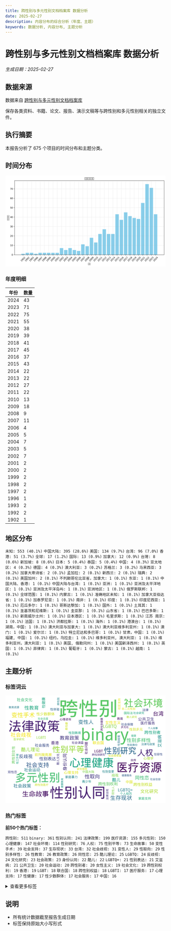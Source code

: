 ```yaml
---
title: 跨性别与多元性别文档档案库 数据分析
date: 2025-02-27
description: 内容分布的综合分析（年度、主题）
keywords: 数据分析, 内容分布, 主题分析
---
```


# 跨性别与多元性别文档档案库 数据分析
*生成日期：2025-02-27*

## 数据来源
数据来自 [跨性别与多元性别文档档案库](https://digital.transchinese.org/)

保存各类资料、书籍、论文、报告、演示文稿等与跨性别和多元性别相关的独立文件。

## 执行摘要
本报告分析了 675 个项目的时间分布和主题分类。

## 时间分布

![年度分布](跨性别与多元性别文档档案库_analysis_year_distribution.png)

### 年度明细

| 年份 | 数量 |
|------|-------|
| 2024 | 43 |
| 2023 | 71 |
| 2022 | 75 |
| 2021 | 55 |
| 2020 | 38 |
| 2019 | 39 |
| 2018 | 41 |
| 2017 | 45 |
| 2016 | 37 |
| 2015 | 43 |
| 2014 | 22 |
| 2013 | 22 |
| 2012 | 27 |
| 2011 | 22 |
| 2010 | 13 |
| 2009 | 18 |
| 2008 | 9 |
| 2007 | 11 |
| 2006 | 4 |
| 2005 | 5 |
| 2004 | 7 |
| 2003 | 5 |
| 2002 | 7 |
| 2001 | 2 |
| 2000 | 2 |
| 1999 | 2 |
| 1998 | 2 |
| 1997 | 2 |
| 1996 | 1 |
| 1993 | 2 |
| 1992 | 2 |
| 1902 | 1 |

## 地区分布

  `未知: 553 (40.1%)`  `中国大陆: 395 (28.6%)`  `美国: 134 (9.7%)`  `台湾: 96 (7.0%)`  `香港: 51 (3.7%)`  `全球: 17 (1.2%)`  `国际: 13 (0.9%)`  `加拿大: 12 (0.9%)`  `台灣: 8 (0.6%)`  `新加坡: 8 (0.6%)`  `日本: 5 (0.4%)`  `泰国: 5 (0.4%)`  `中国: 4 (0.3%)`  `亚太地区: 4 (0.3%)`  `德国: 4 (0.3%)`  `澳大利亚: 3 (0.2%)`  `苏格兰: 3 (0.2%)`  `马来西亚: 3 (0.2%)`  `加拿大卑诗省: 2 (0.1%)`  `孟加拉: 2 (0.1%)`  `新西兰: 2 (0.1%)`  `瑞典: 2 (0.1%)`  `美国加州: 2 (0.1%)`  `不列颠哥伦比亚省，加拿大: 1 (0.1%)`  `东亚: 1 (0.1%)`  `中国大陆、香港: 1 (0.1%)`  `中国大陆与台湾: 1 (0.1%)`  `亚洲: 1 (0.1%)`  `亚洲及太平洋地区: 1 (0.1%)`  `亚洲及太平洋岛屿: 1 (0.1%)`  `亚洲地区: 1 (0.1%)`  `俄罗斯联邦: 1 (0.1%)`  `全球范围: 1 (0.1%)`  `内蒙古: 1 (0.1%)`  `准确地区未知: 1 (0.1%)`  `加拿大亚伯达省: 1 (0.1%)`  `加泰罗尼亚: 1 (0.1%)`  `南非: 1 (0.1%)`  `印度: 1 (0.1%)`  `印度尼西亚: 1 (0.1%)`  `厄瓜多尔: 1 (0.1%)`  `哥斯达黎加: 1 (0.1%)`  `国外: 1 (0.1%)`  `土耳其: 1 (0.1%)`  `圣基茨和尼维斯: 1 (0.1%)`  `圭亚那: 1 (0.1%)`  `山东省: 1 (0.1%)`  `巴巴多斯: 1 (0.1%)`  `新南威尔士州: 1 (0.1%)`  `日本港区: 1 (0.1%)`  `毛里求斯: 1 (0.1%)`  `江苏 南京: 1 (0.1%)`  `法国: 1 (0.1%)`  `洪都拉斯: 1 (0.1%)`  `海外: 1 (0.1%)`  `港澳台: 1 (0.1%)`  `湖南，中国: 1 (0.1%)`  `澳大利亚与加拿大: 1 (0.1%)`  `澳大利亚维多利亚州: 1 (0.1%)`  `澳门: 1 (0.1%)`  `爱尔兰: 1 (0.1%)`  `特立尼达和多巴哥: 1 (0.1%)`  `甘肃，中国: 1 (0.1%)`  `福建, 中国: 1 (0.1%)`  `纽约，乌拉圭: 1 (0.1%)`  `维多利亚州, 澳大利亚: 1 (0.1%)`  `维多利亚州，澳大利亚: 1 (0.1%)`  `美国, 俄勒冈州: 1 (0.1%)`  `美国新泽西州: 1 (0.1%)`  `英国: 1 (0.1%)`  `菲律宾: 1 (0.1%)`  `葡萄牙: 1 (0.1%)`  `蒙古: 1 (0.1%)`  `越南: 1 (0.1%)`

## 主题分析

### 标签词云
![标签词云](跨性别与多元性别文档档案库_analysis_wordcloud.png)

### 热门标签

**前50个热门标签：**

  `跨性别: 511`  `binary: 361`  `性别认同: 241`  `法律政策: 199`  `医疗资源: 155`  `多元性别: 150`  `心理健康: 147`  `社会环境: 114`  `性别研究: 76`  `人权: 75`  `性别平等: 73`  `生命故事: 50`  `变性手术: 39`  `社会支持: 37`  `生存现状: 33`  `台湾: 32`  `社会歧视: 31`  `变性人: 29`  `性取向: 29`  `性别多样性: 26`  `性教育: 26`  `教育政策: 26`  `同性恋: 25`  `酷儿理论: 25`  `LGBTQ: 24`  `反歧视: 24`  `文化研究: 23`  `社会政策: 23`  `身份认同: 22`  `酷儿: 22`  `LGBTQ+: 21`  `性别表达: 21`  `艾滋病: 21`  `公共卫生: 20`  `社会运动: 20`  `跨性别者: 20`  `女性主义: 19`  `社会文化: 19`  `跨性别权利: 19`  `香港: 19`  `LGBT: 18`  `联合国: 18`  `跨性别权益: 18`  `LGBTI: 17`  `医疗服务: 17`  `心理支持: 17`  `性健康: 17`  `性少数群体: 17`  `社会服务: 17`  `中国: 16`

<details markdown>
<summary>查看更多标签</summary>

 `歧视: 16` `跨性别女性: 16` `前列腺高潮: 15` `心理学: 15` `性别多元: 15` `双性恋: 13` `家庭支持: 13` `家庭暴力: 13` `性体验: 13` `性别教育: 13` `法律: 13` `社会问题: 13` `青少年: 13` `个人经历: 12` `中国大陆: 12` `国际法: 12` `性别变更: 12` `教育: 12` `社会保障: 12` `社会调查: 12` `包容性: 11` `双性人: 11` `心理咨询: 11` `社区支持: 11` `酷儿文化: 11` `医学研究: 10` `性别歧视: 10` `易性癖: 10` `法律与政策: 10` `法律法规: 10` `社会研究: 10` `自传: 10` `跨性别医疗: 10` `非二元性别: 10` `多元化: 9` `性别身份: 9` `性工作者: 9` `教育资源: 9` `研究报告: 9` `社会包容: 9` `社会态度: 9` `社会接受度: 9` `跨性別: 9` `跨性别健康: 9` `跨性别研究: 9` `酷儿研究: 9` `个人故事: 8` `健康: 8` `健康教育: 8` `健康服务: 8` `医学: 8` `医学伦理: 8` `变性经历: 8` `女同性恋: 8` `女性化: 8` `性倾向: 8` `性别暴力: 8` `性别理论: 8` `性别认同障碍: 8` `性别重置手术: 8` `文学分析: 8` `法律保护: 8` `激素治疗: 8` `社会变革: 8` `社会学: 8` `社会接受: 8` `社会接纳: 8` `过渡经历: 8` `公共健康: 7` `变性: 7` `员工权益: 7` `婚姻法: 7` `性别不一致: 7` `性别平等教育: 7` `性别政治: 7` `性别焦虑: 7` `性别确认: 7` `扭转治疗: 7` `数据统计: 7` `精神健康: 7` `调查报告: 7` `跨性别支持: 7` `COVID-19: 6` `HIV: 6` `LGBTQIA+: 6` `人文社科: 6` `医疗保险: 6` `医疗政策: 6` `心理治疗: 6` `性别角色: 6` `性少数: 6` `抑郁: 6` `政策建议: 6` `文学作品: 6` `易性症: 6` `法律权益: 6` `生活故事: 6` `生活经历: 6` `社会偏见: 6` `社会性别: 6` `社会正义: 6` `社会责任: 6` `统计报告: 6` `联合国报告: 6` `临床研究: 5` `人权保护: 5` `伪娘: 5` `健康资源: 5` `医疗经历: 5` `变身小说: 5` `台湾文学: 5` `国际合作: 5` `基督教: 5` `多元文化: 5` `大学生: 5` `女权主义: 5` `妇女权利: 5` `学生权利: 5` `家庭关系: 5` `工作环境: 5` `性別認同: 5` `性别少数: 5` `性别平权: 5` `性别转换: 5` `性别过渡: 5` `性别酷儿: 5` `性别重塑: 5` `性工作: 5` `性骚扰: 5` `整形外科: 5` `文学创作: 5` `新加坡: 5` `暴力: 5` `权利: 5` `男性健康: 5` `真实记录: 5` `社会挑战: 5` `社会现状: 5` `社会现象: 5` `精神卫生: 5` `精神障碍: 5` `经验分享: 5` `统计数据: 5` `自我认同: 5` `艺术创作: 5` `荷尔蒙治疗: 5` `HRT: 4` `LGBTIQ+: 4` `LGBTQI: 4` `亚太地区: 4` `人权保障: 4` `健康政策: 4` `儿童权利: 4` `全球健康: 4` `医学指南: 4` `医学文献: 4` `医疗指南: 4` `医疗支持: 4` `医疗照护: 4` `医疗规范: 4` `变性者: 4` `同志: 4` `同志运动: 4` `同性婚姻: 4` `国际人权法: 4` `多样性: 4` `女性健康: 4` `媒体报道: 4` `性传播疾病: 4` `性别刻板印象: 4` `性别友善: 4` `性别少数群体: 4` `性别意识: 4` `性别政策: 4` `性别文化: 4` `性别肯定护理: 4` `性别议题: 4` `性行为: 4` `投诉程序: 4` `报告: 4` `教育环境: 4` `文化活动: 4` `文化现象: 4` `文学艺术: 4` `新冠疫情: 4` `朱迪斯·巴特勒: 4` `校园环境: 4` `法律权利: 4` `法律研究: 4` `法律问题: 4` `泰国: 4` `激素替代疗法: 4` `生殖健康: 4` `电影分析: 4` `社会变迁: 4` `社会工作: 4` `社会环境记录: 4` `社会科学: 4` `社会认同: 4` `社会认知: 4` `社会适应: 4` `社区服务: 4` `社区管理: 4` `社区讨论: 4` `社群讨论: 4` `移民权利: 4` `美国: 4` `自杀预防: 4` `酷儿神学: 4` `酷儿艺术: 4` `青少年教育: 4` `非歧视: 4` `DSM-5: 3` `LGBTQIA: 3` `LGBT权利: 3` `MTF: 3` `上海: 3` `中国文化: 3` `中国法律: 3` `临床应用: 3` `举报机制: 3` `亚文化: 3` `人权教育: 3` `住房歧视: 3` `健康权益: 3` `健康照护: 3` `健康调查: 3` `儿童心理: 3` `儿童青少年: 3` `公安部: 3` `公平性: 3` `出柜指南: 3` `劳动法: 3` `包容性教育: 3` `医学教育: 3` `医学案例: 3` `医学资源: 3` `医疗: 3` `医疗安全: 3` `医疗干预: 3` `医疗指导: 3` `医疗援助: 3` `医疗研究: 3` `医疗管理: 3` `历史: 3` `双灵: 3` `反歧视政策: 3` `可持续发展目标: 3` `后殖民主义: 3` `国际人权: 3` `外科治疗: 3` `多元性別: 3` `多样性与包容性: 3` `女同志: 3` `婚姻权利: 3` `学术研究: 3` `学生权益: 3` `家庭接纳: 3` `家庭教育: 3` `少数群体权利: 3` `就业歧视: 3` `庇护所: 3` `心理护理: 3` `心理评估: 3` `性别: 3` `性别不安: 3` `性别多元化: 3` `性别差异: 3` `性别承认: 3` `性别流动: 3` `性别流动性: 3` `性别烦躁: 3` `性别确认手术: 3` `性别重置: 3` `性别重置技术: 3` `性激素: 3` `户籍管理: 3` `支持服务: 3` `政府政策: 3` `文化: 3` `文化批评: 3` `文化认同: 3` `文学批评: 3` `文学研究: 3` `文学评论: 3` `无歧视政策: 3` `暴力事件: 3` `未成年人: 3` `校园安全: 3` `校园欺凌: 3` `案例分析: 3` `民权法: 3` `法律咨询: 3` `法律指导: 3` `法律改革: 3` `法律框架: 3` `法律案例: 3` `法律程序: 3` `流行病学: 3` `湖南省: 3` `焦虑: 3` `爱滋病: 3` `生存状况: 3` `生活经验: 3` `生物学: 3` `电影: 3` `男同性恋: 3` `疫苗接种: 3` `研究: 3` `社会公正: 3` `社会关注: 3` `社会压力: 3` `社会新闻: 3` `社会观察: 3` `社区参与: 3` `社区资源: 3` `社群支持: 3` `纪录片: 3` `纽约州: 3` `纽约市: 3` `网络文学: 3` `职场歧视: 3` `自杀意念: 3` `艺术展览: 3` `艾滋病毒: 3` `艾滋病防治: 3` `药物安全: 3` `药物说明书: 3` `跨性别者支持: 3` `跨文化研究: 3` `身体探索: 3` `身体自主权: 3` `阴道再造: 3` `隐私保护: 3` `青少年健康: 3` `青少年发展: 3` `骚扰: 3` `COVID-19影响: 2` `DSD: 2` `LGBTIQA+: 2` `LGBTQ+支持: 2` `LGBTQ2S+: 2` `LGBTQI+: 2` `LGBTQ权利: 2` `LGBT群体: 2` `Limelight社区: 2` `SOGI教育: 2` `世界卫生组织: 2` `东南亚: 2` `两性畸形: 2` `个人成长: 2` `个人权利: 2` `个人经验: 2` `中华女子学院: 2` `中国历史: 2` `中国电影: 2` `临床实践: 2` `互助小组: 2` `亚洲: 2` `京剧: 2` `亲密伴侣暴力: 2` `人妖: 2` `人工智能: 2` `人文学科: 2` `人权机制: 2` `人格障碍: 2` `企业政策: 2` `企业行为准则: 2` `伦理学: 2` `体育教育: 2` `俄勒冈州: 2` `假两性畸形: 2` `假药: 2` `偏见: 2` `健康不平等: 2` `健康公平: 2` `健康平等: 2` `健康支持: 2` `健康权: 2` `健康权利: 2` `儒家思想: 2` `儿童教育: 2` `全球卫生: 2` `公众调查: 2` `公共服务: 2` `公平住房法: 2` `公民权利: 2` `公益: 2` `公证: 2` `军队: 2` `创伤: 2` `刻板印象: 2` `前列腺癌: 2` `加州: 2` `北京同志中心: 2` `医学共识: 2` `医学指导: 2` `医学标准: 2` `医疗伦理: 2` `医疗保障: 2` `医疗改革: 2` `医疗经验: 2` `千年发展目标: 2` `卫生政策: 2` `卫生服务: 2` `卫生设施: 2` `卫生部: 2` `危机干预: 2` `危险行为: 2` `历史研究: 2` `历史记录: 2` `厦门大学: 2` `去病理化: 2` `去精神病化: 2` `反暴力: 2` `反歧视法: 2` `反骚扰: 2` `受教育权: 2` `变态心理: 2` `变性学生: 2` `口述历史: 2` `可持续发展: 2` `台灣: 2` `吉利德科学: 2` `同工同酬: 2` `同志政治: 2` `同志文化: 2` `同性恋研究: 2` `后现代主义: 2` `后结构主义: 2` `咨询文件: 2` `咨询服务: 2` `嗓音训练: 2` `国家卫生健康委员会: 2` `国际人权条约: 2` `国际公约: 2` `国际特赦组织: 2` `国际组织: 2` `声音训练: 2` `多学科合作: 2` `天津市: 2` `姓名变更: 2` `威尼斯双年展: 2` `婚姻法律: 2` `孟加拉: 2` `学校支持: 2` `学校环境: 2` `学生手册: 2` `學術論文: 2` `安全指南: 2` `宗教与性别: 2` `实证研究: 2` `家庭: 2` `家暴: 2` `家长支持: 2` `少数族裔: 2` `平权: 2` `平等: 2` `平等与不歧视: 2` `平等就业: 2` `平等待遇: 2` `平等机会: 2` `年报: 2` `心理健康资源: 2` `心理服务: 2` `心理研究: 2` `心理调查: 2` `心理转变: 2` `心理适应: 2` `心理障碍: 2` `志愿者: 2` `性与生殖健康: 2` `性侵害: 2` `性侵犯: 2` `性別主流化: 2` `性別平等: 2` `性别争议: 2` `性别伦理: 2` `性别偏见: 2` `性别健康: 2` `性别包容: 2` `性别发育异常: 2` `性别多样化: 2` `性别权益: 2` `性别正义: 2` `性别登记: 2` `性别表演: 2` `性别表现: 2` `性别观念: 2` `性别解放运动: 2` `性别认定: 2` `性别选择权: 2` `性小众: 2` `性少数人群: 2` `性工作者权益: 2` `性心理障碍: 2` `性文化: 2` `性权利: 2` `性生活: 2` `性知识: 2` `性经验分享: 2` `性身份障碍: 2` `性／别研究: 2` `患者故事: 2` `患者满意度: 2` `情绪管理: 2` `成瘾: 2` `成长经历: 2` `戒网瘾学校: 2` `户口登记: 2` `手术规范: 2` `批判理论: 2` `抑郁症: 2` `拉拉: 2` `指南: 2` `政治影响: 2` `政策: 2` `政策报告: 2` `政策文件: 2` `政策法规: 2` `政策通知: 2` `教育手册: 2` `教育权: 2` `教育管理: 2` `数字文化: 2` `文化传播: 2` `文化反思: 2` `文化多样性: 2` `文化影响: 2` `文化政治: 2` `文化表达: 2` `新闻报道: 2` `普遍定期审议: 2` `暴力与歧视: 2` `更年期: 2` `权利保障: 2` `校园文化: 2` `校园歧视: 2` `校园霸凌: 2` `残疾人权利: 2` `民主化进程: 2` `求助热线: 2` `法学研究: 2` `法律与社会环境: 2` `法律与道德: 2` `法律分析: 2` `法律变革: 2` `法律承认: 2` `法律援助: 2` `法律规范: 2` `波特兰公立学校: 2` `游戏行业: 2` `激素替代治疗: 2` `爱情故事: 2` `父母手册: 2` `父母指南: 2` `猴痘: 2` `环境保护: 2` `现身过程: 2` `生命经历: 2` `生存故事: 2` `生活体验: 2` `生活指导: 2` `生活方式: 2` `电影放映: 2` `电影研究: 2` `电影节: 2` `电视剧: 2` `男扮女装: 2` `男男性行为者: 2` `男跨女: 2` `疾病分类: 2` `病例报告: 2` `睾酮: 2` `研究论文: 2` `研究资料: 2` `社交行为: 2` `社会争议: 2` `社会倡导: 2` `社会公平: 2` `社会包容性: 2` `社会困境: 2` `社会平等: 2` `社会政治: 2` `社会权益: 2` `社会污名: 2` `社会福利: 2` `社会科学研究: 2` `社会组织: 2` `社会角色: 2` `社会议题: 2` `社会评论: 2` `社群服务: 2` `社群治理: 2` `种族平等: 2` `科学创新: 2` `科技与社会: 2` `符号学: 2` `管理规范: 2` `精神疾病: 2` `纪大伟: 2` `经济困难: 2` `绝经: 2` `绝经症状: 2` `统计分析: 2` `网络暴力: 2` `网络销售: 2` `老年人: 2` `老年人健康: 2` `职业发展: 2` `职场包容性: 2` `职场文化: 2` `腐女: 2` `腹腔镜手术: 2` `自助手册: 2` `自我探索: 2` `自我效能感: 2` `艺术: 2` `艺术史: 2` `艺术研究: 2` `艺术评论: 2` `艾滋病大会: 2` `苏格兰: 2` `药品监管: 2` `荷尔蒙替代疗法: 2` `视觉文化: 2` `许通元: 2` `证据收集: 2` `诈骗: 2` `诊疗指南: 2` `语言学: 2` `调查研究: 2` `质性研究: 2` `跨学科研究: 2` `跨性别儿童: 2` `跨性别患者: 2` `跨性别护理: 2` `跨性别政策: 2` `跨性别教育: 2` `跨性别群体: 2` `跨性别者权利: 2` `跨性别者权益: 2` `跨性别者经历: 2` `身体表现: 2` `边缘化群体: 2` `酷儿文学: 2` `重性精神疾病: 2` `问卷调查: 2` `间性人: 2` `防治策略: 2` `阴道再造术: 2` `雌二醇: 2` `雌激素: 2` `青少年心理: 2` `青少年支持: 2` `非政府组织: 2` `非自杀倾向自残行为: 2` `韧性: 2` `领导力: 2` `香港教育: 2` `高雄市: 2` `#MeToo运动: 1` `2018-2019学年: 1` `2SLGBTQ+: 1` `AA制: 1` `AG: 1` `Autogynephilia: 1` `BC肌: 1` `BIPOC: 1` `BL文化: 1` `BL漫画: 1` `Bilibili: 1` `Bubble_T: 1` `B站后浪: 1` `CCMD-3: 1` `CEDAW: 1` `COSPLAY: 1` `COVID-19疫苗: 1` `CareOregon: 1` `Cosplay: 1` `DIY艺术: 1` `DSD儿童: 1` `DSM: 1` `ESG表现: 1` `FRIDA基金会: 1` `FtM: 1` `GBT社群: 1` `HIV/AIDS: 1` `HIV感染: 1` `HIV感染风险: 1` `HIV检测: 1` `HIV管理: 1` `HIV脆弱性: 1` `HIV预防: 1` `ICD: 1` `ICD-11: 1` `IC肌: 1` `IEEE: 1` `J.K.罗琳: 1` `LGBT+: 1` `LGBTI+权利: 1` `LGBTIQ: 1` `LGBTIQ+女性: 1` `LGBTI人权: 1` `LGBTI权利: 1` `LGBTI社群: 1` `LGBTQ+医疗: 1` `LGBTQ+权利: 1` `LGBTQ+权益: 1` `LGBTQA权益: 1` `LGBTQI+支持: 1` `LGBTQI+社区: 1` `LGBTQIA+支持: 1` `LGBTQIA2S+: 1` `LGBTQIA权益: 1` `LGBTSQQ: 1` `LGBT历史: 1` `LGBT支持: 1` `Limelight: 1` `Limelights社区: 1` `Limelight社群: 1` `Medicare: 1` `NGO支持: 1` `OFCCP: 1` `PC肌: 1` `PC肌肉: 1` `SM文化: 1` `STEM教育: 1` `SuperO: 1` `TWVQ: 1` `Title IX: 1` `Trans Care BC: 1` `Trevor计划: 1` `T婆: 1` `UBC: 1` `UCSF: 1` `UNDP: 1` `UNESCO: 1` `VLSI: 1` `Vivek Shraya: 1` `WPATH: 1` `WPATH标准: 1` `Yanhee医院: 1` `[Unknown tags(update needed)]: 1` `ftm: 1` `gender-based violence: 1` `hMPXV: 1` `torchlight: 1` `上海骄傲电影节: 1` `上海骄傲节: 1` `不健康内容: 1` `不平等现象: 1` `不歧视政策: 1` `专业实践: 1` `专科医生培训: 1` `世界华文文学: 1` `东亚地区: 1` `东京奥运会: 1` `东北地区: 1` `东方主义: 1` `东方女性: 1` `个人体验: 1` `个人信息收集: 1` `个人历程: 1` `个人叙述: 1` `个人安全: 1` `个人认同: 1` `个人过渡经历: 1` `个人陈述: 1` `个体故事: 1` `个体经历: 1` `中介作用: 1` `中华小儿外科杂志: 1` `中国医学标准: 1` `中国古典文学: 1` `中国同性恋: 1` `中国后社会主义: 1` `中国城市: 1` `中国女权主义: 1` `中国性科学: 1` `中国戏剧: 1` `中国护理: 1` `中国政府: 1` `中国文学: 1` `中国标准: 1` `中国研究: 1` `中国社会工作: 1` `中国科学: 1` `中国立法: 1` `中国精神医学: 1` `中国经验: 1` `中央大学: 1` `中学教育: 1` `中性厕所: 1` `中文教学: 1` `中日关系: 1` `中港台地区: 1` `临床分析: 1` `临床医学: 1` `临床实践指南: 1` `临床护理: 1` `临床指南: 1` `临床指标: 1` `临床经验: 1` `主体性: 1` `主流文化: 1` `举报信函: 1` `乌拉圭: 1` `九十年代: 1` `习近平政策: 1` `乡村文化: 1` `书评: 1` `乳头刺激: 1` `乳首开发: 1` `争议事件: 1` `二维性别认知: 1` `互动教学: 1` `互联网内容: 1` `互联网时代: 1` `互聯網: 1` `五四运动: 1` `亚太裔: 1` `亚细亚学: 1` `亚裔美国人: 1` `亚裔酷儿: 1` `交叉歧视: 1` `交流心得: 1` `亲子沟通: 1` `亲密关系: 1` `亲情: 1` `人力资源管理: 1` `人口基金: 1` `人口普查: 1` `人口统计: 1` `人口贩卖: 1` `人妖文化: 1` `人妖现象: 1` `人工智能公平性: 1` `人工智能辅助治疗: 1` `人工流产: 1` `人工生殖: 1` `人才培养: 1` `人文学: 1` `人文思潮: 1` `人文社会医学: 1` `人文社会科学: 1` `人权委员会: 1` `人权审查: 1` `人权报告: 1` `人权捍卫者: 1` `人权法: 1` `人权法案: 1` `人权理事会: 1` `人权研究: 1` `人权评估: 1` `人格特征: 1` `人權: 1` `人物多元性: 1` `人物采访: 1` `人生故事: 1` `人类社会行为: 1` `人群研究: 1` `人群规模: 1` `人身安全: 1` `人身安全保护令: 1` `人身权: 1` `人道主义: 1` `人道干预: 1` `仇恨暴力: 1` `仇恨犯罪: 1` `代孕: 1` `代理人: 1` `代言: 1` `价值观: 1` `任务指导: 1` `任意拘留: 1` `企业实践: 1` `企业文化: 1` `企业案例: 1` `企业社会责任: 1` `企业责任: 1` `伊利诺伊州: 1` `优质护理服务: 1` `会议议程: 1` `会阴按摩: 1` `传播学: 1` `传统理论批判: 1` `传统观念: 1` `伦理困境: 1` `伦理审核: 1` `伦理指导: 1` `伦理文学: 1` `伦理讨论: 1` `伦理道德: 1` `伪娘文化: 1` `伪娘训练: 1` `伴侣卡: 1` `低剂量雌激素: 1` `低钾血症: 1` `住房评估: 1` `体育: 1` `体育与性别: 1` `体育新闻: 1` `体育权益: 1` `体育比赛: 1` `体育科学: 1` `体育运动: 1` `体验分享: 1` `何清濂: 1` `佳雅·萨·埃鲁阿: 1` `侮辱言论: 1` `俄勒冈州健康计划: 1` `俄罗斯: 1` `保安部门: 1` `保险: 1` `保险手册: 1` `保险条款: 1` `保险计划: 1` `信仰与性别认同: 1` `信仰与性别身份: 1` `信仰解放: 1` `信任与沟通: 1` `信任等级制度: 1` `信度: 1` `修哈兹·曼南: 1` `修复: 1` `倡导: 1` `假药问题: 1` `做性别: 1` `健康与安全: 1` `健康与权利: 1` `健康中心: 1` `健康企业建设: 1` `健康保险: 1` `健康信息: 1` `健康安全: 1` `健康差异: 1` `健康干预: 1` `健康成长: 1` `健康报告: 1` `健康推广: 1` `健康提示: 1` `健康研究: 1` `健康筛查: 1` `健康管理: 1` `健康行为: 1` `健康调研: 1` `健康隐私: 1` `健康需求: 1` `健康风险: 1` `健康风险评估: 1` `健身用药: 1` `偶像崇拜: 1` `催眠音声: 1` `傳播學: 1` `儿童: 1` `儿童与青少年: 1` `儿童与青少年支持: 1` `儿童保护: 1` `儿童健康: 1` `儿童基金会: 1` `儿童心理健康: 1` `儿童心理学: 1` `儿童性别认同: 1` `儿童性别问题: 1` `儿童文学: 1` `儿童易性癖者: 1` `儿童权益: 1` `儿童福利: 1` `儿童青少年性别不安: 1` `先天性结构畸形: 1` `先天性肾上腺增生症: 1` `先锋诗歌: 1` `克氏综合征: 1` `克莱夫·贝尔: 1` `免疫功能: 1` `免疫系统: 1` `免疫调节: 1` `党词结构: 1` `入门指南: 1` `全国大专院校运动会: 1` `全民就绪计划: 1` `全球健康公平: 1` `全球化: 1` `全球化影响: 1` `全球战略: 1` `全球教育监测: 1` `全球网络: 1` `全球调查: 1` `全球运动: 1` `公众意见征询: 1` `公众支持: 1` `公共卫生政策: 1` `公共外交: 1` `公共安全: 1` `公共空间: 1` `公共领域: 1` `公务程序: 1` `公司报告: 1` `公司治理: 1` `公司财务: 1` `公安服务: 1` `公安机关: 1` `公安部文件: 1` `公平与包容: 1` `公平住宅计划: 1` `公民权益: 1` `公民社会: 1` `公益报告: 1` `公益组织: 1` `公视: 1` `共享体验: 1` `共同体认同: 1` `共同生活: 1` `共同经历: 1` `共识声明: 1` `关怀伦理: 1` `关系型歧视: 1` `关键人群干预: 1` `养老需求: 1` `内分泌治疗: 1` `内分泌疾病: 1` `内化嫌恶: 1` `内卷化: 1` `内在客体关系: 1` `农村妇女: 1` `决策支持: 1` `减少危害: 1` `出柜: 1` `出柜指导: 1` `出版物: 1` `出生缺陷: 1` `出生证明更改: 1` `刑法: 1` `刘婷: 1` `刘霆: 1` `创伤反应: 1` `初中课程: 1` `初级卫生保健: 1` `利未记: 1` `剂量推荐: 1` `前列腺刺激: 1` `剧场行动: 1` `創傷: 1` `加利福尼亚州: 1` `动物保护: 1` `劳动仲裁: 1` `劳动权利: 1` `劳教人员: 1` `包容性指标: 1` `包容性政策: 1` `包容性文化: 1` `包容性沟通: 1` `包容性环境: 1` `包容性语言: 1` `包容教育: 1` `化妆入门: 1` `化妆技巧: 1` `北京: 1` `北京LGBT中心: 1` `北京行动纲要: 1` `北京酷儿影展: 1` `北医三院: 1` `北欧文学: 1` `区域主义: 1` `医学与法律: 1` `医学分类: 1` `医学历史: 1` `医学和人权: 1` `医学培训: 1` `医学影像: 1` `医学心理学: 1` `医学政策: 1` `医学方法: 1` `医学术语: 1` `医学治疗: 1` `医学知识: 1` `医学经历: 1` `医学论文: 1` `医学访谈: 1` `医学过渡: 1` `医学进展: 1` `医患关系: 1` `医护人员: 1` `医护关系: 1` `医护责任: 1` `医生介绍: 1` `医疗专业: 1` `医疗中心: 1` `医疗体系: 1` `医疗体验: 1` `医疗保健: 1` `医疗保护: 1` `医疗保障制度: 1` `医疗信息: 1` `医疗健康: 1` `医疗制度: 1` `医疗器械: 1` `医疗导航: 1` `医疗技术: 1` `医疗护理: 1` `医疗救助: 1` `医疗暴力: 1` `医疗权: 1` `医疗权利: 1` `医疗标准: 1` `医疗标准化: 1` `医疗法律: 1` `医疗监管: 1` `医疗策略: 1` `医疗纠纷: 1` `医疗证明: 1` `医疗质量控制: 1` `医疗费用: 1` `医疗障碍: 1` `医疗需求: 1` `医药制造: 1` `医药政策: 1` `医院: 1` `医院价格: 1` `医院指南: 1` `匿名举报: 1` `匿名通讯: 1` `华人生活: 1` `华语世界: 1` `华语同性恋电影: 1` `华语女性酷儿电影: 1` `华语文化: 1` `华语文化圈: 1` `协议书: 1` `协调访问: 1` `卑诗公园局: 1` `南方青年: 1` `南非: 1` `南韩: 1` `博物馆研究: 1` `卡米拉·帕格丽亚: 1` `卫生与保健: 1` `卫生健康: 1` `卫生战略: 1` `卫生行政: 1` `卫生调查: 1` `印尼: 1` `危机咨询: 1` `危机支持: 1` `危机热线: 1` `危险因素: 1` `厄瓜多尔: 1` `历史修正: 1` `历史变迁: 1` `历史文化: 1` `历史法律: 1` `压力因素: 1` `压力模型: 1` `压枪: 1` `厕所使用: 1` `原住民参与: 1` `原住民文化: 1` `去病化: 1` `参考书: 1` `友善医疗: 1` `友善厕所: 1` `友善旅宿: 1` `友善校园: 1` `双性: 1` `双性人身份: 1` `双性儿童: 1` `双性恋恐惧: 1` `双灵人: 1` `反串模仿: 1` `反串行為: 1` `反人权运动: 1` `反家暴法: 1` `反对权力压迫: 1` `反对歧视: 1` `反就业歧视法: 1` `反性别写作: 1` `反性别运动: 1` `反性骚扰: 1` `反扭转治疗: 1` `反映生存现状: 1` `反欺凌: 1` `反歧视建议: 1` `反歧视措施: 1` `反歧视法律: 1` `反歧视活动: 1` `反歧视立法: 1` `反污名化: 1` `反诈骗: 1` `反跨个体: 1` `反跨性别言论: 1` `反霸凌: 1` `发声练习: 1` `发声训练: 1` `受众分析: 1` `受保护特征: 1` `受害者: 1` `受害者支持: 1` `受暴经验: 1` `变声障碍: 1` `变性人权利: 1` `变性人权益: 1` `变性人案例: 1` `变性实践: 1` `变性护理: 1` `变性欲望: 1` `变性者权利: 1` `变性者电影: 1` `变更或压制实践禁止法: 1` `变装: 1` `变装皇后: 1` `变身文学: 1` `叙事学: 1` `叙事形式: 1` `口腔黏膜微粒: 1` `口述史: 1` `台湾小说: 1` `台湾政治: 1` `台湾教育: 1` `台湾文化: 1` `台湾社会: 1` `台湾综艺节目: 1` `台湾酷儿运动: 1` `史丹: 1` `右美沙芬: 1` `司法: 1` `合作协议: 1` `合法化: 1` `合规药物: 1` `吉林大学: 1` `同伴支持: 1` `同志人权: 1` `同志医疗: 1` `同志友善环境: 1` `同志小说: 1` `同志教育: 1` `同志文学: 1` `同志电影: 1` `同志群体: 1` `同志议题: 1` `同性亲密关系: 1` `同性婚姻权: 1` `同性恋公共空间: 1` `同性恋历史: 1` `同性恋文化: 1` `同性恋权利: 1` `同性恋社群: 1` `同性恋者权利: 1` `同性欲: 1` `同盟: 1` `同种胰岛移植: 1` `后人类时代: 1` `后学: 1` `后庭游戏: 1` `后殖民: 1` `后殖民理论: 1` `后现代哲学: 1` `后现代女权主义: 1` `吴曾: 1` `吴继文: 1` `员工健康: 1` `员工多样性: 1` `员工援助计划: 1` `员工资源小组: 1` `和平集会: 1` `和解协议: 1` `咨询与疗法: 1` `咨询代表会: 1` `咨询技能: 1` `咨询经验: 1` `哀悼: 1` `哥斯达黎加: 1` `商业道德: 1` `嗓音分析: 1` `嗓音评估: 1` `嗓音调整: 1` `器官移植: 1` `囚犯: 1` `四性研讨会: 1` `回转治疗: 1` `围手术期护理: 1` `国中教育: 1` `国家广电总局: 1` `国家政策: 1` `国家标准: 1` `国家药监局: 1` `国族问题: 1` `国际LGBTI骄傲日: 1` `国际不再恐同日: 1` `国际人权审议: 1` `国际人权标准: 1` `国际人道法: 1` `国际刑法: 1` `国际劳工公约: 1` `国际劳工组织: 1` `国际同性恋者协会: 1` `国际奥委会: 1` `国际奥林匹克委员会: 1` `国际妇女节: 1` `国际政策: 1` `国际疾病分类: 1` `国际艺术家: 1` `图书馆: 1` `國際奧林匹克委員會: 1` `國際奧運: 1` `土著人民权利: 1` `圣经: 1` `圣经释经: 1` `在校大学生: 1` `在线支持: 1` `地下聚会: 1` `地域研究: 1` `城市合作: 1` `城市性: 1` `城市空间: 1` `培训手册: 1` `基于性别的暴力: 1` `基本权利: 1` `基督教家庭事工: 1` `声带截短术: 1` `声门闭合不全: 1` `声音女性化: 1` `声音改善: 1` `声音表达: 1` `复原力: 1` `复旦大学: 1` `夏威夷: 1` `夏目漱石: 1` `外源性同性性行为: 1` `外科手术: 1` `外籍舞者: 1` `多代理系统: 1` `多元与包容: 1` `多元交叉: 1` `多元包容性: 1` `多元婚姻: 1` `多元性别健康资源: 1` `多元性别教育: 1` `多元性别研究: 1` `多元性别社区: 1` `多元文化教育: 1` `多学科分析: 1` `多学科诊疗: 1` `多样性性别: 1` `多样性教育: 1` `多重人格: 1` `夜明珠: 1` `大台北: 1` `大学: 1` `大学生心理健康: 1` `大学生调查: 1` `大学辅导: 1` `大熊猫: 1` `天津杨柳青: 1` `太平洋岛民: 1` `太监: 1` `失忆: 1` `失血性休克: 1` `奇幻文学: 1` `奥运性别议题: 1` `女同性恋者: 1` `女同运动: 1` `女声技巧: 1` `女女性接触者: 1` `女性: 1` `女性主义文学: 1` `女性励志: 1` `女性化手术: 1` `女性化生活: 1` `女性化训练: 1` `女性叙事: 1` `女性同性恋: 1` `女性员工: 1` `女性工程师: 1` `女性性工作者: 1` `女性文化: 1` `女性易性癖: 1` `女性暴力: 1` `女性权利: 1` `女性权益: 1` `女性生存状态: 1` `女性研究: 1` `女性角色: 1` `女性赋权: 1` `女房客: 1` `女扮男装: 1` `女装: 1` `好郁: 1` `妆容: 1` `妇女健康: 1` `妇女权益: 1` `妇女运动: 1` `妇科: 1` `威廉·萨默赛特·毛姆: 1` `娱乐性使用指南: 1` `婚前性行为: 1` `婚姻: 1` `婚姻修订: 1` `婚姻制度: 1` `婚姻家庭: 1` `婚姻平权: 1` `婚姻平等: 1` `婚姻登记: 1` `媒体: 1` `媒体分析: 1` `媒体政策: 1` `媒体文化: 1` `媒体监测: 1` `媒体监管: 1` `媒体角色: 1` `媒體報導: 1` `孕产妇教育: 1` `学术: 1` `学术会议: 1` `学术文献: 1` `学术翻译: 1` `学术讨论: 1` `学术论文: 1` `学术访谈: 1` `学校: 1` `学校安全: 1` `学校安全政策: 1` `学校政策: 1` `学生医疗保险: 1` `学生家长手册: 1` `学生成功: 1` `学生支持: 1` `学生支持方案: 1` `学生登记: 1` `学生责任: 1` `学生运动员: 1` `学生隐私权: 1` `學術文獻: 1` `安乐死: 1` `安全与信任: 1` `安全住房: 1` `安全措施: 1` `安全用药: 1` `安全避孕知识: 1` `安吉拉·卡特: 1` `安妮·勃朗特: 1` `安迪·沃霍尔: 1` `宗教教育: 1` `宗教研究: 1` `定量研究: 1` `实践指南: 1` `实践研究: 1` `审美原理: 1` `审美文化: 1` `宪法: 1` `家国想像: 1` `家庭主题: 1` `家庭互動: 1` `家庭信息: 1` `家庭参与: 1` `家庭咨询: 1` `家庭影响: 1` `家庭沟通: 1` `家庭法: 1` `家庭生活教育: 1` `家庭生活权: 1` `家庭矛盾: 1` `家庭研究: 1` `家庭结构: 1` `家庭虐待: 1` `家长信息: 1` `家长心声: 1` `家长意见: 1` `家长知情权: 1` `密西根大学: 1` `对话与交流: 1` `小说: 1` `小说分析: 1` `小说推荐: 1` `小说母题: 1` `小说研究: 1` `少数族裔压力: 1` `少数群体: 1` `就业: 1` `就业保护: 1` `就业市场: 1` `就业平等: 1` `就业权: 1` `就业权益: 1` `就业调查: 1` `就業服務: 1` `就诊指南: 1` `屁穴高潮: 1` `居民身份证: 1` `山西省: 1` `川普: 1` `州长公告: 1` `工作场所: 1` `工作场所包容性: 1` `工作场所歧视: 1` `工作负担: 1` `工程硕士研究: 1` `巫俊锋: 1` `巴巴多斯: 1` `市场展望: 1` `平权住房: 1` `平权论述: 1` `平等与权利: 1` `平等就业权: 1` `平等工作计划: 1` `平等性: 1` `平等机会法: 1` `平等权利: 1` `平等法案: 1` `年画: 1` `年长妇女: 1` `年长者住房: 1` `年长者支持: 1` `年龄差异: 1` `幸存者: 1` `幸福: 1` `幸福感: 1` `幸福指数: 1` `幸福生活课程: 1` `幸福科学: 1` `幼儿成长: 1` `幽默: 1` `广东省: 1` `广播电视: 1` `广电总局: 1` `广西政法报: 1` `庇护: 1` `应急服务: 1` `庚子之变: 1` `废娼主义: 1` `康复措施: 1` `开发教程: 1` `异基因造血干细胞移植: 1` `异性恋: 1` `异性恋霸权: 1` `异装现象: 1` `异装症: 1` `异装癖: 1` `张莎: 1` `弱势群体: 1` `强制医疗: 1` `强制扭转治疗: 1` `强奸: 1` `当代小说: 1` `当代电影: 1` `当代艺术: 1` `形态与符号: 1` `彩虹人群: 1` `彩虹城市网络: 1` `影像交流: 1` `影集分析: 1` `彼得·亨特: 1` `征求意见: 1` `循证医学: 1` `微文学: 1` `微歧视: 1` `微粒移植: 1` `德国文学: 1` `心智能力法令: 1` `心灵纪实: 1` `心理健康宣传月: 1` `心理健康支持: 1` `心理健康服务: 1` `心理健康治疗: 1` `心理健康研究: 1` `心理准备: 1` `心理创伤: 1` `心理动力学: 1` `心理危机咨询: 1` `心理压力: 1` `心理困境: 1` `心理学教学: 1` `心理学研究: 1` `心理小说: 1` `心理工作者: 1` `心理干预: 1` `心理性别: 1` `心理成长: 1` `心理挑战: 1` `心理挣扎: 1` `心理描写: 1` `心理援助: 1` `心理放松: 1` `心理状态: 1` `心理病理: 1` `心理社会影响: 1` `心理社会研究: 1` `心理认知: 1` `心理语言: 1` `心理辅导: 1` `心理问题: 1` `心脏骤停: 1` `心血管疾病: 1` `心里健康: 1` `志愿者服务: 1` `志愿者活动: 1` `快感: 1` `快感体验: 1` `快感开发: 1` `快感方法: 1` `快感训练: 1` `态度研究: 1` `思想政治教育: 1` `急救治疗: 1` `性与性别少数群体: 1` `性传播感染: 1` `性伴侣关系: 1` `性侵害防治: 1` `性倾向扭转治疗: 1` `性偏好障碍: 1` `性健康教育: 1` `性傾向: 1` `性別不安: 1` `性別事件: 1` `性別刻板印象: 1` `性別壓迫: 1` `性別展演: 1` `性別差異: 1` `性別意識: 1` `性別敏感度: 1` `性別研究: 1` `性別統計: 1` `性别不平等: 1` `性别不符: 1` `性别不顺从: 1` `性别与职业: 1` `性别中立代词: 1` `性别主流化: 1` `性别乘骚扰: 1` `性别书写: 1` `性别互动论: 1` `性别光谱: 1` `性别再赋手术: 1` `性别医学: 1` `性别历史: 1` `性别友善语言: 1` `性别变异: 1` `性别困惑: 1` `性别多元性: 1` `性别少数族群: 1` `性别形上学: 1` `性别形成: 1` `性别恒常性: 1` `性别意识形态: 1` `性别意识障碍: 1` `性别批评: 1` `性别承认制度: 1` `性别承认法: 1` `性别报告: 1` `性别操演理论: 1` `性别术语: 1` `性别权利: 1` `性别检测: 1` `性别治理: 1` `性别法律: 1` `性别消费: 1` `性别焦躁症: 1` `性别特征: 1` `性别确认医疗: 1` `性别确认照护: 1` `性别符号: 1` `性别符号学: 1` `性别统计: 1` `性别置换手术: 1` `性别肯定医疗: 1` `性别自主决定权: 1` `性别苦恼: 1` `性别规范: 1` `性别解构: 1` `性别认同保护: 1` `性别认定护理: 1` `性别认知: 1` `性别认知发展: 1` `性别词: 1` `性别赋权: 1` `性别起点论: 1` `性别身份认同: 1` `性别转换手术: 1` `性别过渡经历: 1` `性别选择: 1` `性别重塑手术: 1` `性别重建: 1` `性别重置术: 1` `性别非二元: 1` `性别非顺应: 1` `性功能: 1` `性功能恢复: 1` `性功能障碍: 1` `性医学: 1` `性历史: 1` `性压抑: 1` `性压迫: 1` `性发育异常: 1` `性向保护: 1` `性唤起: 1` `性多元: 1` `性多样性教育: 1` `性学专业: 1` `性学研究: 1` `性少数压力模型: 1` `性少数者: 1` `性工作刑事化: 1` `性工作者经济赋权: 1` `性工作者问题: 1` `性心理: 1` `性心理学: 1` `性快感: 1` `性愉悦: 1` `性技巧: 1` `性暴力: 1` `性服务网络: 1` `性权利教育: 1` `性權報告: 1` `性欲: 1` `性正义: 1` `性法律与道德: 1` `性爱健康: 1` `性爱叙事: 1` `性爱技巧: 1` `性犯罪: 1` `性理论: 1` `性生物学: 1` `性癖症: 1` `性的别认同: 1` `性知识教育: 1` `性科学: 1` `性行为指南: 1` `性行为特征: 1` `性风险: 1` `性騷擾: 1` `性高潮: 1` `总体规划: 1` `恋爱关系: 1` `恢复性正义: 1` `恶性心律失常: 1` `患者建议: 1` `患者权益: 1` `患者案例: 1` `患者登记表: 1` `患者经历: 1` `患者隐私: 1` `悼念: 1` `悼念日: 1` `情感关系: 1` `情感困境: 1` `情感处理: 1` `情感操控: 1` `情感教育: 1` `情感表达: 1` `情欲: 1` `情欲书写: 1` `情趣用品: 1` `意味形式: 1` `意见征集: 1` `意识形态分析: 1` `戏剧批评: 1` `戏剧研究: 1` `戏剧表演: 1` `戏剧表现: 1` `戏曲艺术: 1` `成人教育: 1` `成年心理: 1` `成瘾性药品: 1` `成瘾行为: 1` `成膜凝胶: 1` `成长小说: 1` `成长故事: 1` `户口管理: 1` `户政法令: 1` `户籍登记: 1` `手册: 1` `手动刺激: 1` `手术培训: 1` `手术安全: 1` `手术技术: 1` `手术护理: 1` `手术指导: 1` `手术治疗: 1` `手术申请: 1` `手术经验: 1` `扮装: 1` `扮装技巧: 1` `扮装文化: 1` `技巧练习，言语训练，言语治疗，康复医学: 1` `技术创新: 1` `技术编码: 1` `技术规范: 1` `技术隐私: 1` `抑郁障碍: 1` `投诉: 1` `投诉指南: 1` `投诉机制: 1` `抗争: 1` `抚养性别: 1` `抢当铺事件: 1` `护理: 1` `护理保险: 1` `护理实践: 1` `护理监管局: 1` `护理管理: 1` `护理经验: 1` `护理调查: 1` `护肤: 1` `护肤常识: 1` `拉什迪: 1` `招聘与晋升: 1` `招聘政策: 1` `拨款明细: 1` `指导手册: 1` `捕获-再捕获方法: 1` `授权委托书: 1` `探索性: 1` `探索性行为: 1` `接受: 1` `摄影: 1` `摄影艺术: 1` `支持: 1` `支持与教育: 1` `支持建议: 1` `支持手册: 1` `支持指南: 1` `支持父母: 1` `支持网络: 1` `支持资源: 1` `支持跨性别人士: 1` `收容所法规: 1` `放射学: 1` `政务公开: 1` `政府报告: 1` `政府文件: 1` `政府治理: 1` `政府通知: 1` `政治正确: 1` `政治隐喻: 1` `政策分析: 1` `政策制定: 1` `政策反思: 1` `政策变化: 1` `政策实施: 1` `政策审查: 1` `政策展望: 1` `政策指南: 1` `政策探討: 1` `政策支持: 1` `政策答复: 1` `政策评审: 1` `效度: 1` `敏感度和价格: 1` `敏感度提升: 1` `敘事研究: 1` `教学支持: 1` `教学计划: 1` `教学评估: 1` `教师指导: 1` `教案: 1` `教案设计: 1` `教育争议: 1` `教育体系: 1` `教育保障: 1` `教育公平: 1` `教育工作者: 1` `教育影响: 1` `教育扶贫: 1` `教育指南: 1` `教育指导: 1` `教育支持: 1` `教育机构: 1` `教育权利: 1` `教育权益: 1` `教育策略: 1` `教育经历: 1` `教育课程: 1` `教育部: 1` `教育问责: 1` `数字媒体: 1` `数字暴力: 1` `数字身分证: 1` `数据共享: 1` `数据收集: 1` `数梦: 1` `整容: 1` `整容节目: 1` `整形美容: 1` `文人情感: 1` `文化交流: 1` `文化交际: 1` `文化代表: 1` `文化再现: 1` `文化冲突: 1` `文化分析: 1` `文化历史: 1` `文化变迁: 1` `文化属性: 1` `文化差异: 1` `文化建设: 1` `文化心理: 1` `文化意义: 1` `文化批判: 1` `文化抵抗: 1` `文化指南: 1` `文化挑战: 1` `文化接受: 1` `文化政策: 1` `文化敏感性: 1` `文化权利: 1` `文化混杂性: 1` `文化理论: 1` `文化符号: 1` `文化符号学: 1` `文化背景: 1` `文化融合: 1` `文化观念: 1` `文化评论: 1` `文化转变: 1` `文学: 1` `文学与电影互动: 1` `文学与艺术创作: 1` `文学改编: 1` `文学比较: 1` `文本盜獵: 1` `文档分享: 1` `文献: 1` `文献档案: 1` `文献计量学: 1` `文艺节目管理: 1` `文集: 1` `新加坡文化: 1` `新加坡电影: 1` `新北市: 1` `新型毒品: 1` `新型给药系统: 1` `新媒体: 1` `新潮演剧: 1` `新生和家庭计划: 1` `新移民难民医保: 1` `新西兰: 1` `新闻伦理: 1` `新闻调查: 1` `族词结构: 1` `无器具技巧: 1` `无家可归: 1` `无家可归者援助: 1` `无家可归者支持: 1` `无意识偏见: 1` `无歧视: 1` `无歧视环境: 1` `无障碍服务: 1` `无障碍设施: 1` `日惹原则: 1` `日本: 1` `日本私小说: 1` `日记: 1` `旧金山: 1` `时间空间二元性: 1` `时间观: 1` `明光社: 1` `明末清初: 1` `明清小说: 1` `明清戏剧: 1` `明清时期: 1` `易性乔装: 1` `晚清: 1` `普遍定期审议机制: 1` `暴力与保障: 1` `暴力和歧视问题: 1` `暴力虐待: 1` `曼谷雨变性中心: 1` `朋友歧视: 1` `服务关系: 1` `服务提供: 1` `服务记录: 1` `服务需求: 1` `服装反抗行动: 1` `服装搭配: 1` `未成年人保护: 1` `未来: 1` `术后护理: 1` `朱天文: 1` `朱迪斯·斯泰西: 1` `权利教育: 1` `权利运动: 1` `权利通知: 1` `权力关系: 1` `权力结构: 1` `权益保护: 1` `束缚: 1` `杰弗里·尤金尼德斯: 1` `林恩·康威: 1` `柳叶刀: 1` `标准化进程: 1` `标签讨论: 1` `标题党: 1` `校园剧情: 1` `校园性别暴力: 1` `校园故事: 1` `校园暴力: 1` `校园生活: 1` `株洲市: 1` `核心家庭: 1` `案例研究: 1` `桑青与桃红: 1` `档案: 1` `档案研究: 1` `档案资料: 1` `梅兰芳: 1` `梅森大学: 1` `植物药物: 1` `欧洲人权公约: 1` `欧洲法律: 1` `欺凌: 1` `欺凌与歧视: 1` `歌手影响: 1` `歌词文本: 1` `正义: 1` `武装冲突: 1` `歧視: 1` `歧视与反歧视: 1` `歧视与暴力: 1` `歧视性骚扰: 1` `歧视报告: 1` `歧视消除: 1` `歧视现状: 1` `歧视知觉: 1` `歧视问题: 1` `死亡因素统计: 1` `死刑: 1` `残疾人权利公约: 1` `残疾权利: 1` `残酷乐观主义: 1` `毒品成瘾: 1` `毒品政策: 1` `比对题目: 1` `比较法: 1` `毛孔问题: 1` `民主化: 1` `民国: 1` `民权: 1` `民权法律: 1` `民权法案: 1` `民间社会参与: 1` `气候变化: 1` `氟他胺: 1` `氯化钡中毒: 1` `水润肌肤: 1` `汉语构词法: 1` `江西省: 1` `污名化: 1` `沟通建议: 1` `沟通援助: 1` `河川治理: 1` `治疗工作规范: 1` `治疗方法: 1` `治疗经验: 1` `治疗选择: 1` `治疗预防: 1` `泌尿外科: 1` `泌尿生殖系统: 1` `泌尿生殖道健康: 1` `法医创伤学: 1` `法医学: 1` `法医死亡学: 1` `法医窒息学: 1` `法医课程: 1` `法国: 1` `法學研究: 1` `法律与社会: 1` `法律义务: 1` `法律事务: 1` `法律体系: 1` `法律保障: 1` `法律信息: 1` `法律制度: 1` `法律和政策: 1` `法律回应: 1` `法律地位: 1` `法律指南: 1` `法律支持: 1` `法律政策评估: 1` `法律教育: 1` `法律文书: 1` `法律服务: 1` `法律标准: 1` `法律比较研究: 1` `法律法社会: 1` `法律状态: 1` `法律环境: 1` `法律理论: 1` `法律草案: 1` `法律规制: 1` `法律解读: 1` `法律评论: 1` `法律诉讼: 1` `法律资源: 1` `法律限制: 1` `法治: 1` `法语与英语对照词汇: 1` `泛娱乐化: 1` `波士顿: 1` `注射指导: 1` `泰国文化: 1` `泰国法政大学: 1` `洛杉矶: 1` `洪都拉斯: 1` `活动家: 1` `活动报告: 1` `活动策划: 1` `派对文化: 1` `流离失所者保护: 1` `流行文化: 1` `流行歌曲: 1` `海华郡公立学校: 1` `海报: 1` `消声模式: 1` `消费者保护: 1` `涴肠: 1` `深圳医院: 1` `深度保湿: 1` `深度心理治疗: 1` `清代社会: 1` `清朝: 1` `温哥华: 1` `港区伴侣制度: 1` `港澳: 1` `游静: 1` `湖南文学: 1` `满意度测评: 1` `澳门大学: 1` `激素干预: 1` `激素疗法: 1` `激素补充治疗: 1` `激进女权主义: 1` `灰色市场: 1` `烟酒成瘾: 1` `焦虑症状: 1` `焦虑障碍: 1` `照护准则: 1` `父权: 1` `父母支持: 1` `父母经验: 1` `物质使用: 1` `物质使用障碍: 1` `物质滥用: 1` `特教服务: 1` `特朗普主义: 1` `特殊教育: 1` `特训学校: 1` `独立生活: 1` `独立电影: 1` `环境保护法: 1` `环境调查: 1` `现代中国文学: 1` `现代化: 1` `现代性: 1` `现代汉语: 1` `理论批判: 1` `理论渊源: 1` `理赔信息: 1` `瑞典法律: 1` `瑞士文化: 1` `生命伦理: 1` `生命故事与过渡经历: 1` `生存与发展: 1` `生存困境: 1` `生存指南: 1` `生存权利: 1` `生存状态: 1` `生殖健康教育: 1` `生殖器重塑: 1` `生殖权利: 1` `生活哲学: 1` `生活困境: 1` `生活技巧: 1` `生活条件: 1` `生活状况: 1` `生活状况调查: 1` `生活美容: 1` `生活质量评估: 1` `生物医学研究: 1` `生物因素: 1` `生物学属性: 1` `生理体验: 1` `生理健康: 1` `生理反应: 1` `生理变化: 1` `生理学: 1` `生理心理: 1` `生理治疗: 1` `生理过渡: 1` `生育: 1` `用户互动: 1` `用户封禁: 1` `用户权益: 1` `用户行为规范: 1` `用户视角: 1` `用户间斗争: 1` `用户隐私: 1` `申请流程: 1` `电击治疗: 1` `电影制作: 1` `电影审查: 1` `电影改编: 1` `电影访谈: 1` `电视节目: 1` `男变女: 1` `男声女调: 1` `男女关系: 1` `男孩别哭: 1` `男孩教育: 1` `男性: 1` `男性变女性: 1` `男性性健康: 1` `男性性别认同: 1` `男性生殖健康: 1` `男性生理: 1` `男性肉体美: 1` `男旦: 1` `男男性服务者: 1` `男跨女跨性别: 1` `男转女手术: 1` `留学保险: 1` `留学生: 1` `疟疾: 1` `疫情应对: 1` `疫情影响: 1` `疾病控制: 1` `疾病机制: 1` `疾病治疗: 1` `病假: 1` `病毒抑制: 1` `病痛与恢复: 1` `病痛挑战基金会: 1` `癌症治疗: 1` `白先勇: 1` `白蛇故事: 1` `百合文化: 1` `皮肤护理: 1` `盆底肌肉: 1` `监狱管理: 1` `监管文件: 1` `真两性畸形: 1` `真实故事: 1` `真实经历: 1` `真性与假性: 1` `睾丸异位: 1` `睾酮治疗: 1` `知情同意: 1` `知识产权: 1` `知识普及: 1` `知识生产: 1` `矫治治疗: 1` `短片: 1` `研究分析: 1` `研究数据: 1` `研究资助: 1` `磁气针贴: 1` `社交健康: 1` `社交发展: 1` `社交媒体: 1` `社交态度: 1` `社交挑战: 1` `社会人口学特征: 1` `社会介入: 1` `社会位置论: 1` `社会促进因素: 1` `社会保护: 1` `社会保障政策: 1` `社会健康保障: 1` `社会医疗: 1` `社会反响: 1` `社会发展: 1` `社会变化: 1` `社会命名: 1` `社会和谐: 1` `社会因素: 1` `社会多元化: 1` `社会孤立: 1` `社会学研究: 1` `社会差异: 1` `社会建构: 1` `社会影响: 1` `社会影响力: 1` `社会心态: 1` `社会心理健康: 1` `社会心理因素: 1` `社会心理学: 1` `社会态度调查: 1` `社会性别理论: 1` `社会性教育: 1` `社会批判: 1` `社会抗议: 1` `社会指标: 1` `社会排斥: 1` `社会探讨: 1` `社会改革: 1` `社会文化影响: 1` `社会文化背景: 1` `社会污名化: 1` `社会治理: 1` `社会活动: 1` `社会焦虑: 1` `社会环境与法律政策: 1` `社会现实: 1` `社会理念: 1` `社会生态: 1` `社会矛盾: 1` `社会科学文献: 1` `社会纽带: 1` `社会结构: 1` `社会统计: 1` `社会群体: 1` `社会苗圃: 1` `社会融入: 1` `社会规范: 1` `社会认知理论: 1` `社会讨论: 1` `社会语言学: 1` `社会调研: 1` `社会边缘: 1` `社会边缘化: 1` `社会进步: 1` `社区: 1` `社区主导服务: 1` `社区健康服务: 1` `社区健康资源: 1` `社区关怀: 1` `社区动态: 1` `社区发展: 1` `社区合作: 1` `社区故事: 1` `社区矫正: 1` `社区经验: 1` `社区联系: 1` `社区规范: 1` `社区论坛: 1` `社区需求评估: 1` `社工介入: 1` `社工教育: 1` `社會心理學: 1` `社會情緒學習: 1` `社會排斥: 1` `社會接受: 1` `社福: 1` `社群伦理: 1` `社群参与: 1` `社群建设: 1` `社群现状: 1` `社群發展: 1` `社群管理: 1` `社群调查: 1` `神学: 1` `神经内分泌免疫学: 1` `神经多样性: 1` `禁止令: 1` `禁毒宣传: 1` `福建: 1` `秋橙: 1` `种族与性别: 1` `种族主义: 1` `种族歧视: 1` `种族融合: 1` `科学研究: 1` `科学研究基金: 1` `科學怪人: 1` `科技发展: 1` `科特迪瓦: 1` `秦惠英: 1` `移民与难民支持: 1` `移民医疗保障: 1` `移民政策: 1` `移民权益: 1` `移民融入: 1` `空间政治: 1` `突尼斯: 1` `立法政策: 1` `立法研究: 1` `竞技体育: 1` `笔记: 1` `符号形式: 1` `第三类医疗技术: 1` `管制刑: 1` `精神健康研究: 1` `精神健康资源: 1` `精神分析: 1` `精神医学: 1` `精神卫生服务: 1` `精神卫生法: 1` `精神卫生管理: 1` `精神放松: 1` `精神活性物质: 1` `精神疾病分类: 1` `精神病: 1` `精神病学: 1` `精神病理: 1` `糖尿病: 1` `素人艺术: 1` `素质教育: 1` `紧急健康准备: 1` `纪实文学: 1` `纽约: 1` `纽约健康医院: 1` `纽约左翼论坛: 1` `线上支持: 1` `组织政策: 1` `细细老师: 1` `细胞介导的免疫反应: 1` `经济学人: 1` `经济正义: 1` `经济状况: 1` `经济社会权利: 1` `经济福祉: 1` `绑架防范: 1` `结婚权利: 1` `结构性歧视: 1` `继续医学教育: 1` `继续教育: 1` `维多利亚州: 1` `维多利亚时期: 1` `综合照护: 1` `综合诊疗: 1` `缓刑: 1` `网络安全: 1` `网络审查: 1` `网络小说: 1` `网络成瘾: 1` `网络欺凌: 1` `网络民族志: 1` `网络流行文化: 1` `罕见病: 1` `罗曼什语: 1` `罗氏集团: 1` `美国大学图书馆: 1` `美国教育政策: 1` `美国教育部: 1` `美妆护理: 1` `美学: 1` `美学特征: 1` `美容: 1` `美容化妆: 1` `美容技巧: 1` `美容教学: 1` `美属萨摩亚: 1` `翻译: 1` `翻译服务: 1` `老年人权利: 1` `老年人需求: 1` `老龄化: 1` `聂华苓: 1` `职业健康: 1` `职业和技术教育: 1` `职业女性: 1` `职业教育: 1` `职业歧视: 1` `职场: 1` `职场困境: 1` `职场多元化: 1` `职场平等: 1` `职场权益: 1` `职场经历: 1` `联合国人口基金: 1` `联合国会议: 1` `联合国声明: 1` `联合国大会: 1` `联合国教科文组织: 1` `联邦临时医疗保险: 1` `联邦合同遵循项目: 1` `联邦法律: 1` `聚会记录: 1` `肛门快感: 1` `肛门扩张: 1` `肛门练习: 1` `肤色歧视: 1` `肤色管理: 1` `肥胖管理: 1` `肿瘤消融治疗: 1` `脱细胞同种异体真皮: 1` `腐文化: 1` `腹腔镜技术: 1` `自信提升: 1` `自切: 1` `自慰工具: 1` `自我保护: 1` `自我塑造: 1` `自我女性恋: 1` `自我护理: 1` `自我提升: 1` `自我教育: 1` `自我暗示: 1` `自我民族誌: 1` `自我疗愈: 1` `自我表达: 1` `自我认知: 1` `自我证明表: 1` `自我调教: 1` `自杀尝试: 1` `自杀率: 1` `自身免疫性疾病: 1` `自闭症: 1` `舞蹈行业: 1` `色情信息: 1` `色诱技巧: 1` `艺术与历史: 1` `艺术与设计: 1` `艺术教育: 1` `艺术表达: 1` `艾滋病预防: 1` `艾滋病风险: 1` `艾萨克·朱利安: 1` `节目单: 1` `芝加哥公立学校: 1` `英汉文化差异: 1` `英语: 1` `草芥: 1` `草药治疗: 1` `荣格理论: 1` `药代: 1` `药代动力学: 1` `药品政策: 1` `药商价格对比: 1` `药物: 1` `药物副作用: 1` `药物影响: 1` `药物成瘾: 1` `药物滥用: 1` `荷爾蒙治療: 1` `華人性權: 1` `華人社會: 1` `菲律宾政府: 1` `营养生活: 1` `蒙哥马利公立学校: 1` `蓝调文化: 1` `虚假信息: 1` `虛擬空間: 1` `蝴蝶夫人: 1` `血脂管理: 1` `行业分析: 1` `补充医疗保险: 1` `补助金申请: 1` `表达自由: 1` `袁维昌: 1` `被授权人: 1` `西方左翼思想: 1` `西方文学: 1` `西方歌剧: 1` `西方理论: 1` `西方社会: 1` `西游记: 1` `西雅图: 1` `观光旅游: 1` `观影指南: 1` `观点分享: 1` `规范化培训: 1` `解剖学: 1` `警察改革: 1` `计划生育: 1` `认同: 1` `认同政治: 1` `讨论规则: 1` `议员手册: 1` `论坛: 1` `论坛管理: 1` `论文学术研究: 1` `证件修改: 1` `评估: 1` `诊断与治疗: 1` `诊断标准: 1` `诊疗共识: 1` `词汇对比: 1` `词汇演变: 1` `诗词发展: 1` `语料库分析: 1` `语言使用调查: 1` `语言建构: 1` `语言模型: 1` `语言研究: 1` `语言虐待: 1` `语音声学: 1` `课程信息: 1` `课程大纲: 1` `课程目录: 1` `调查: 1` `调研: 1` `调研报告: 1` `質性研究: 1` `贝尔维尤学区: 1` `负责任的药物使用: 1` `质量歧视: 1` `贫民反抗: 1` `贫穷: 1` `费城: 1` `资本主义危机: 1` `资源书籍: 1` `资源指南: 1` `资源汇编: 1` `资源筹措: 1` `资源链接: 1` `资金支持: 1` `赋能: 1` `赛义德: 1` `超声特征: 1` `超声诊断: 1` `超处方用药: 1` `超大规模集成电路: 1` `超长小说: 1` `越南: 1` `足球: 1` `跨儿心理: 1` `跨儿文化: 1` `跨儿研究: 1` `跨国经济: 1` `跨国转向: 1` `跨国问题: 1` `跨学科课程: 1` `跨性别与医疗: 1` `跨性别主题: 1` `跨性别保险资源: 1` `跨性别健康资源: 1` `跨性别医学: 1` `跨性别医疗资源: 1` `跨性别友善资源: 1` `跨性别叙事: 1` `跨性别口述史: 1` `跨性别学生: 1` `跨性别宣传: 1` `跨性别技术: 1` `跨性别故事: 1` `跨性别文化: 1` `跨性别歧视: 1` `跨性别治疗: 1` `跨性别生活: 1` `跨性别男性: 1` `跨性别经历: 1` `跨性别经验: 1` `跨性别者心理健康: 1` `跨性别者护理: 1` `跨性别者故事: 1` `跨性别艺术: 1` `跨性别议题: 1` `跨性别运动: 1` `跨性别运动员: 1` `跨性别问题: 1` `跨文化: 1` `跨文化交流: 1` `跨文化传播: 1` `跨文化共生: 1` `跨文化分析: 1` `跨文化戏剧: 1` `身份信息更改: 1` `身份发展: 1` `身份权: 1` `身份训练: 1` `身份证件修改: 1` `身体保养: 1` `身体健康: 1` `身体安全: 1` `身体完整性: 1` `身体形象: 1` `身体快感: 1` `身体意识: 1` `身体锻炼: 1` `身材调整: 1` `輔導與諮商: 1` `转化治疗: 1` `轮动收缩: 1` `轻度SM: 1` `辅导困境: 1` `边缘化: 1` `辽宁科技大学: 1` `进化心理学: 1` `远程医疗: 1` `违规处理: 1` `逃生方法: 1` `选择名: 1` `选美比赛: 1` `運動員: 1` `運動競賽: 1` `運動賽事: 1` `道德模范: 1` `道德观: 1` `道德规范: 1` `遗传学: 1` `遗传病: 1` `遮眼睛玩法: 1` `邓玉娇案件: 1` `邱妙津: 1` `邹丹妮: 1` `郁达夫: 1` `都市变迁: 1` `都市空间: 1` `酥麻感: 1` `酷儿代词: 1` `酷儿家庭: 1` `酷儿小说: 1` `酷儿影像: 1` `酷儿抗争: 1` `酷儿政治: 1` `酷儿时装秀: 1` `酷儿权益: 1` `酷儿现代性: 1` `酷儿生态学: 1` `酷儿电影: 1` `酷儿电影节: 1` `酷儿空间: 1` `酷儿论坛: 1` `酷儿身份: 1` `酷儿迁移: 1` `酷儿运动: 1` `酷儿阳刚: 1` `酷刑: 1` `醫學審查: 1` `醫學診斷: 1` `醫療: 1` `醫療檢測: 1` `重点人群: 1` `金融排斥: 1` `金融服务: 1` `针对重点人群的服务: 1` `锻炼计划: 1` `防御机制: 1` `防晒: 1` `防治: 1` `防治政策: 1` `防治歧视: 1` `阳刚之气: 1` `阳刚性: 1` `阴囊皮瓣法: 1` `阴茎再造: 1` `阴蒂再造: 1` `阴道成形术: 1` `阴道治疗: 1` `阴阳人: 1` `阿雅娜·雅尼·布鲁姆菲尔德: 1` `陈凯歌: 1` `限制人身自由: 1` `随意伴侣: 1` `隐私权: 1` `隐藏的历史: 1` `难民: 1` `难民署: 1` `雄激素: 1` `集会自由: 1` `集体诉讼: 1` `雇员权利: 1` `雌二醇凝胶: 1` `零容忍政策: 1` `霸王别姬: 1` `青少年保护: 1` `青少年心理健康: 1` `青少年心理咨询: 1` `青少年性别问题: 1` `青少年性教育: 1` `青少年文学: 1` `青少年服务: 1` `青少年权利: 1` `青少年药物滥用: 1` `青少年资源: 1` `青少年问题: 1` `青少年题材: 1` `青年: 1` `青年支持: 1` `青年文化: 1` `青年研究者: 1` `青年跨性别者: 1` `青春: 1` `青春成长: 1` `青春期心理: 1` `青春期抑制治疗: 1` `青春期阻断剂: 1` `非二元性别者: 1` `非必要手术: 1` `非性别常规者: 1` `非意愿妊娠: 1` `非歧视政策: 1` `非法药物: 1` `非法行医: 1` `非洲: 1` `非自然叙事: 1` `非规范化身体: 1` `面部女性化手术: 1` `韩国电影: 1` `音乐研究: 1` `音乐行业: 1` `音调提升: 1` `项目资助: 1` `顺性别: 1` `颁奖典礼: 1` `预防: 1` `预防暴力: 1` `预防自杀: 1` `预防项目: 1` `风险沟通: 1` `飞天奖: 1` `馆藏发展政策: 1` `香港文化: 1` `香港终审法院: 1` `马华文学: 1` `骄傲庆典: 1` `骚扰零容忍: 1` `體育公平: 1` `體育政策: 1` `高中课程: 1` `高校学术交流: 1` `高潮类型: 1` `黑人代表性: 1` `黑人土著有色人种: 1` `黑人艺术: 1`

</details>

## 说明
- 所有统计数据截至报告生成日期
- 标签保持原始大小写形式